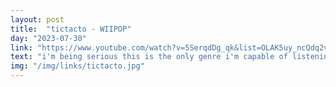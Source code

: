 ```yaml
---
layout: post
title:  "tictacto - WIIPOP"
day: "2023-07-30"
link: "https://www.youtube.com/watch?v=5SerqdDg_qk&list=OLAK5uy_ncQdq2v3-G4OHWloC_vsPOaYLXoUksMeI"
text: "i'm being serious this is the only genre i'm capable of listening to now"
img: "/img/links/tictacto.jpg"
---
```


